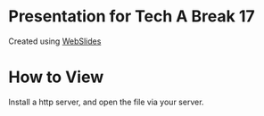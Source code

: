 # Presentation for Tech A Break 17

Created using [WebSlides](https://github.com/jlantunez/webslides/)

# How to View

Install a http server, and open the file via your server.